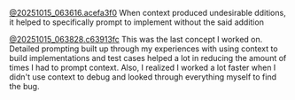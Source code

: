 [@20251015_063616.acefa3f0](../../../context/design/concepts/ReviewRecords/implementation.md/20251015_063616.acefa3f0.md) When context produced undesirable dditions, it helped to specifically prompt to implement without the said addition

[@20251015_063828.c63913fc](../../../context/design/concepts/ReviewRecords/testing.md/20251015_063828.c63913fc.md) This was the last concept I worked on. Detailed prompting built up through my experiences with using context to build implementations and test cases helped a lot in reducing the amount of times I had to prompt context. Also, I realized I worked a lot faster when I didn't use context to debug and looked through everything myself to find the bug.